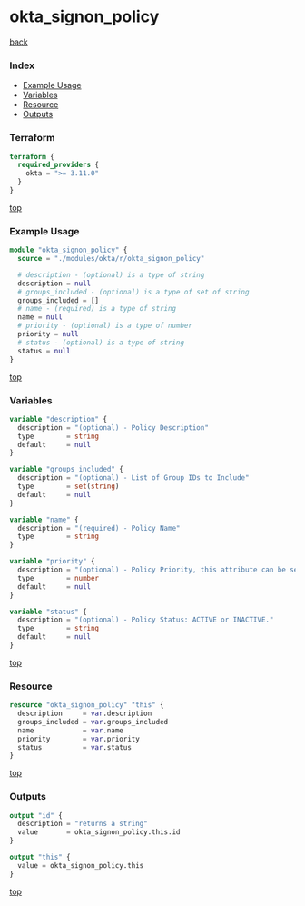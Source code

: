 # okta_signon_policy

[back](../okta.md)

### Index

- [Example Usage](#example-usage)
- [Variables](#variables)
- [Resource](#resource)
- [Outputs](#outputs)

### Terraform

```terraform
terraform {
  required_providers {
    okta = ">= 3.11.0"
  }
}
```

[top](#index)

### Example Usage

```terraform
module "okta_signon_policy" {
  source = "./modules/okta/r/okta_signon_policy"

  # description - (optional) is a type of string
  description = null
  # groups_included - (optional) is a type of set of string
  groups_included = []
  # name - (required) is a type of string
  name = null
  # priority - (optional) is a type of number
  priority = null
  # status - (optional) is a type of string
  status = null
}
```

[top](#index)

### Variables

```terraform
variable "description" {
  description = "(optional) - Policy Description"
  type        = string
  default     = null
}

variable "groups_included" {
  description = "(optional) - List of Group IDs to Include"
  type        = set(string)
  default     = null
}

variable "name" {
  description = "(required) - Policy Name"
  type        = string
}

variable "priority" {
  description = "(optional) - Policy Priority, this attribute can be set to a valid priority. To avoid endless diff situation we error if an invalid priority is provided. API defaults it to the last (lowest) if not there."
  type        = number
  default     = null
}

variable "status" {
  description = "(optional) - Policy Status: ACTIVE or INACTIVE."
  type        = string
  default     = null
}
```

[top](#index)

### Resource

```terraform
resource "okta_signon_policy" "this" {
  description     = var.description
  groups_included = var.groups_included
  name            = var.name
  priority        = var.priority
  status          = var.status
}
```

[top](#index)

### Outputs

```terraform
output "id" {
  description = "returns a string"
  value       = okta_signon_policy.this.id
}

output "this" {
  value = okta_signon_policy.this
}
```

[top](#index)
